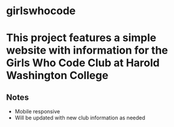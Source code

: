 # girlswhocode
<h1>This project features a simple website with information for the Girls Who Code Club at Harold Washington College</h1>

<h2>Notes</h2>
<ul>
    <li>Mobile responsive</li>
    <li>Will be updated with new club information as needed</li>
</ul>
